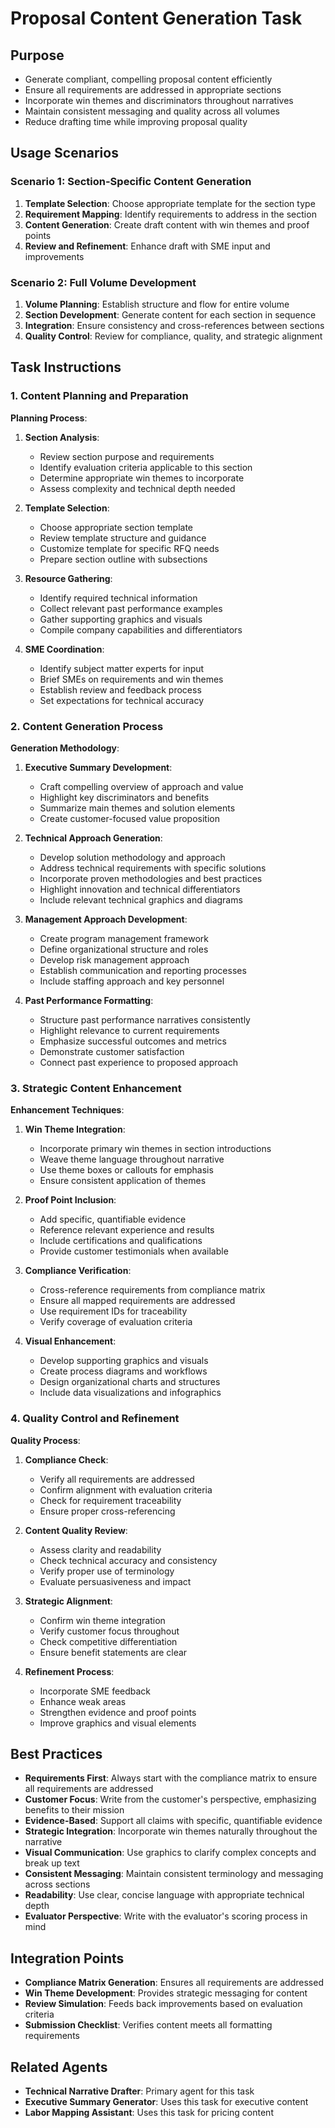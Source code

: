 <!-- Powered by BMAD™ Core -->

# Proposal Content Generation Task

## Purpose

- Generate compliant, compelling proposal content efficiently
- Ensure all requirements are addressed in appropriate sections
- Incorporate win themes and discriminators throughout narratives
- Maintain consistent messaging and quality across all volumes
- Reduce drafting time while improving proposal quality

## Usage Scenarios

### Scenario 1: Section-Specific Content Generation

1. **Template Selection**: Choose appropriate template for the section type
2. **Requirement Mapping**: Identify requirements to address in the section
3. **Content Generation**: Create draft content with win themes and proof points
4. **Review and Refinement**: Enhance draft with SME input and improvements

### Scenario 2: Full Volume Development

1. **Volume Planning**: Establish structure and flow for entire volume
2. **Section Development**: Generate content for each section in sequence
3. **Integration**: Ensure consistency and cross-references between sections
4. **Quality Control**: Review for compliance, quality, and strategic alignment

## Task Instructions

### 1. Content Planning and Preparation

**Planning Process**:

1. **Section Analysis**:
   - Review section purpose and requirements
   - Identify evaluation criteria applicable to this section
   - Determine appropriate win themes to incorporate
   - Assess complexity and technical depth needed

2. **Template Selection**:
   - Choose appropriate section template
   - Review template structure and guidance
   - Customize template for specific RFQ needs
   - Prepare section outline with subsections

3. **Resource Gathering**:
   - Identify required technical information
   - Collect relevant past performance examples
   - Gather supporting graphics and visuals
   - Compile company capabilities and differentiators

4. **SME Coordination**:
   - Identify subject matter experts for input
   - Brief SMEs on requirements and win themes
   - Establish review and feedback process
   - Set expectations for technical accuracy

### 2. Content Generation Process

**Generation Methodology**:

1. **Executive Summary Development**:
   - Craft compelling overview of approach and value
   - Highlight key discriminators and benefits
   - Summarize main themes and solution elements
   - Create customer-focused value proposition

2. **Technical Approach Generation**:
   - Develop solution methodology and approach
   - Address technical requirements with specific solutions
   - Incorporate proven methodologies and best practices
   - Highlight innovation and technical differentiators
   - Include relevant technical graphics and diagrams

3. **Management Approach Development**:
   - Create program management framework
   - Define organizational structure and roles
   - Develop risk management approach
   - Establish communication and reporting processes
   - Include staffing approach and key personnel

4. **Past Performance Formatting**:
   - Structure past performance narratives consistently
   - Highlight relevance to current requirements
   - Emphasize successful outcomes and metrics
   - Demonstrate customer satisfaction
   - Connect past experience to proposed approach

### 3. Strategic Content Enhancement

**Enhancement Techniques**:

1. **Win Theme Integration**:
   - Incorporate primary win themes in section introductions
   - Weave theme language throughout narrative
   - Use theme boxes or callouts for emphasis
   - Ensure consistent application of themes

2. **Proof Point Inclusion**:
   - Add specific, quantifiable evidence
   - Reference relevant experience and results
   - Include certifications and qualifications
   - Provide customer testimonials when available

3. **Compliance Verification**:
   - Cross-reference requirements from compliance matrix
   - Ensure all mapped requirements are addressed
   - Use requirement IDs for traceability
   - Verify coverage of evaluation criteria

4. **Visual Enhancement**:
   - Develop supporting graphics and visuals
   - Create process diagrams and workflows
   - Design organizational charts and structures
   - Include data visualizations and infographics

### 4. Quality Control and Refinement

**Quality Process**:

1. **Compliance Check**:
   - Verify all requirements are addressed
   - Confirm alignment with evaluation criteria
   - Check for requirement traceability
   - Ensure proper cross-referencing

2. **Content Quality Review**:
   - Assess clarity and readability
   - Check technical accuracy and consistency
   - Verify proper use of terminology
   - Evaluate persuasiveness and impact

3. **Strategic Alignment**:
   - Confirm win theme integration
   - Verify customer focus throughout
   - Check competitive differentiation
   - Ensure benefit statements are clear

4. **Refinement Process**:
   - Incorporate SME feedback
   - Enhance weak areas
   - Strengthen evidence and proof points
   - Improve graphics and visual elements

## Best Practices

- **Requirements First**: Always start with the compliance matrix to ensure all requirements are addressed
- **Customer Focus**: Write from the customer's perspective, emphasizing benefits to their mission
- **Evidence-Based**: Support all claims with specific, quantifiable evidence
- **Strategic Integration**: Incorporate win themes naturally throughout the narrative
- **Visual Communication**: Use graphics to clarify complex concepts and break up text
- **Consistent Messaging**: Maintain consistent terminology and messaging across sections
- **Readability**: Use clear, concise language with appropriate technical depth
- **Evaluator Perspective**: Write with the evaluator's scoring process in mind

## Integration Points

- **Compliance Matrix Generation**: Ensures all requirements are addressed
- **Win Theme Development**: Provides strategic messaging for content
- **Review Simulation**: Feeds back improvements based on evaluation criteria
- **Submission Checklist**: Verifies content meets all formatting requirements

## Related Agents

- **Technical Narrative Drafter**: Primary agent for this task
- **Executive Summary Generator**: Uses this task for executive content
- **Labor Mapping Assistant**: Uses this task for pricing content
